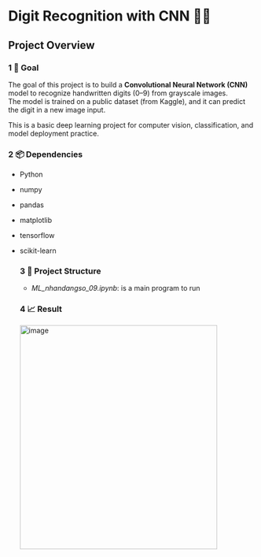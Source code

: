 # Digit Recognition with CNN 🧠🔢

## Project Overview

### 1 🎯 Goal
The goal of this project is to build a **Convolutional Neural Network (CNN)** model to recognize handwritten digits (0–9) from grayscale images.  
The model is trained on a public dataset (from Kaggle), and it can predict the digit in a new image input.

This is a basic deep learning project for computer vision, classification, and model deployment practice.

### 2 📦 Dependencies
* Python
* numpy
* pandas
* matplotlib
* tensorflow
* scikit-learn

  ### 3 📁 Project Structure
  * *ML_nhandangso_09.ipynb*: is a main program to run
 
  ### 4 📈 Result
  <img width="401" height="455" alt="image" src="https://github.com/user-attachments/assets/e002e447-93f2-41fc-a8fd-1671a08d110b" />

  
